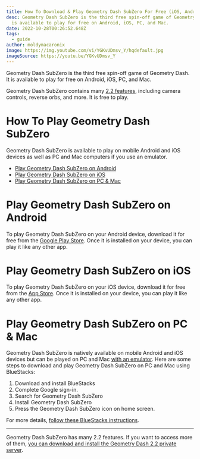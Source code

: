 ```yaml
---
title: How To Download & Play Geometry Dash SubZero For Free (iOS, Android, PC, & Mac)
desc: Geometry Dash SubZero is the third free spin-off game of Geometry Dash. It
  is available to play for free on Android, iOS, PC, and Mac.
date: 2022-10-28T00:26:52.648Z
tags:
  - guide
author: moldymacaronix
image: https://img.youtube.com/vi/YGKvUDmsv_Y/hqdefault.jpg
imageSource: https://youtu.be/YGKvUDmsv_Y
---
```

Geometry Dash SubZero is the third free spin-off game of Geometry Dash. It is available to play for free on Android, iOS, PC, and Mac.

Geometry Dash SubZero contains many [2.2 features](/posts/geometry-dash-2-2-release-date/), including camera controls, reverse orbs, and more. It is free to play.

# How To Play Geometry Dash SubZero

Geometry Dash SubZero is available to play on mobile Android and iOS devices as well as PC and Mac computers if you use an emulator.

* [Play Geometry Dash SubZero on Android](#play-geometry-dash-subzero-on-android)
* [Play Geometry Dash SubZero on iOS](#play-geometry-dash-subzero-on-ios)
* [Play Geometry Dash SubZero on PC & Mac](#play-geometry-dash-subzero-on-pc-%26-mac)

# Play Geometry Dash SubZero on Android

To play Geometry Dash SubZero on your Android device, download it for free from the [Google Play Store](https://play.google.com/store/apps/details?id=com.robtopx.geometrydashsubzero). Once it is installed on your device, you can play it like any other app.

# Play Geometry Dash SubZero on iOS

To play Geometry Dash SubZero on your iOS device, download it for free from the [App Store](https://apps.apple.com/us/app/geometry-dash-subzero/id1324044770). Once it is installed on your device, you can play it like any other app.

# Play Geometry Dash SubZero on PC & Mac

Geometry Dash SubZero is natively available on mobile Android and iOS devices but can be played on PC and Mac [with an emulator](https://www.bluestacks.com/apps/arcade/geometry-dash-subzero-on-pc.html). Here are some steps to download and play Geometry Dash SubZero on PC and Mac using BlueStacks:

1. Download and install BlueStacks
2. Complete Google sign-in.
3. Search for Geometry Dash SubZero
4. Install Geometry Dash SubZero
5. Press the Geometry Dash SubZero icon on home screen.

For more details, [follow these BlueStacks instructions](https://www.bluestacks.com/apps/arcade/geometry-dash-subzero-on-pc.html).

---

Geometry Dash SubZero has many 2.2 features. If you want to access more of them, [you can download and install the Geometry Dash 2.2 private server](/posts/geometry-dash-2-2-private-server-download-install/).